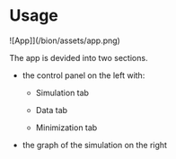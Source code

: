 # Usage

![App]](/bion/assets/app.png)

The app is devided into two sections.

- the control panel on the left with:

  - Simulation tab

  - Data tab

  - Minimization tab
  
- the graph of the simulation on the right
